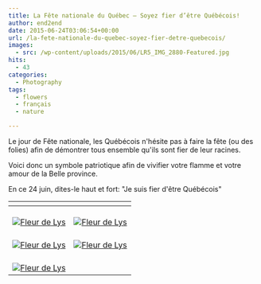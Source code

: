 ```yaml
---
title: La Fête nationale du Québec – Soyez fier d’être Québécois!
author: end2end
date: 2015-06-24T03:06:54+00:00
url: /la-fete-nationale-du-quebec-soyez-fier-detre-quebecois/
images:
  - src: /wp-content/uploads/2015/06/LR5_IMG_2880-Featured.jpg
hits:
  - 43
categories:
  - Photography
tags:
  - flowers
  - français
  - nature

---
```

Le jour de Fête nationale, les Québécois n'hésite pas à faire la fête (ou des folies) afin de démontrer tous ensemble qu'ils sont fier de leur racines.

Voici donc un symbole patriotique afin de vivifier votre flamme et votre amour de la Belle province.

En ce 24 juin, dites-le haut et fort: &quot;Je suis fier d'être Québécois&quot;<!--more-->

| <!-- -->                                                                                                                                                                                                             | <!-- -->                                                                                                                                                                                                             |
|----------------------------------------------------------------------------------------------------------------------------------------------------------------------------------------------------------------------|----------------------------------------------------------------------------------------------------------------------------------------------------------------------------------------------------------------------|
| [<br /> ![Fleur de Lys](http://www.end2endzone.com/wp-content/uploads/2015/06/IMG_2827_e2ez-300x200.jpg)<br /> ](https://www.flickr.com/photos/154618444@N05/37579347401/in/album-72157661287647108/ "Fleur de Lys") | [<br /> ![Fleur de Lys](http://www.end2endzone.com/wp-content/uploads/2015/06/IMG_2834_e2ez-200x300.jpg)<br /> ](https://www.flickr.com/photos/154618444@N05/37579341761/in/album-72157661287647108/ "Fleur de Lys") |
| [<br /> ![Fleur de Lys](http://www.end2endzone.com/wp-content/uploads/2015/06/IMG_2843_e2ez-300x200.jpg)<br /> ](https://www.flickr.com/photos/154618444@N05/37579343271/in/album-72157661287647108/ "Fleur de Lys") | [<br /> ![Fleur de Lys](http://www.end2endzone.com/wp-content/uploads/2015/06/IMG_2865_e2ez-200x300.jpg)<br /> ](https://www.flickr.com/photos/154618444@N05/37579340191/in/album-72157661287647108/ "Fleur de Lys") |
| [<br /> ![Fleur de Lys](http://www.end2endzone.com/wp-content/uploads/2015/06/IMG_2880_e2ez-300x200.jpg)<br /> ](https://www.flickr.com/photos/154618444@N05/37579338321/in/album-72157661287647108/ "Fleur de Lys") |                                                                                                                                                                                                                      |
